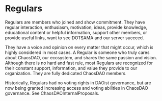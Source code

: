 # Regulars

Regulars are members who joined and show commitment. They have regular interaction, enthusiasm, motivation, ideas, provide knowledge, educational content or helpful information, support other members, or provide useful links, want to see DOTSAMA and our server succeed.

They have a voice and opinion on every matter that might occur, which is highly considered in most cases. A Regular is someone who truly cares about ChaosDAO, our ecosystem, and shares the same passion and vision. Although there is no hard and fast rule, most Regulars are recognized for their constant support, information, and value they provide to our organization. They are fully dedicated ChaosDAO members.

Historically, Regulars had no voting rights in DAOist governance, but are now being granted increasing access and voting abilities in ChaosDAO governance. See ChaosDAOInternalProposals.
